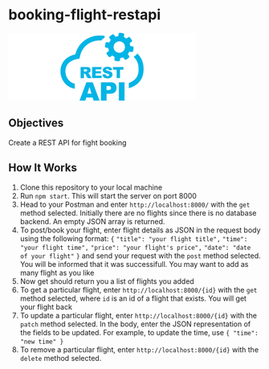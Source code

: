 # booking-flight-restapi

![](./rest.png)

## Objectives

Create a REST API for fight booking

## How It Works

1. Clone this repository to your local machine
2. Run ```npm start```. This will start the server on port 8000
3. Head to your Postman and enter ```http://localhost:8000/``` with the ```get``` method selected. Initially there are no flights since there is no database backend. An empty JSON array is returned.
4. To post/book your flight, enter flight details as JSON in the request body using the following format:
    ```{```
        ```"title": "your flight title",```
        ```"time": "your flight time",```
        ```"price": "your flight's price",```
        ```"date": "date of your flight"```
    ```}```
and send your request with the ```post``` method selected. You will be informed that it was successifull. You may want to add as many flight as you like
5. Now get should return you a list of flights you added
6. To get a particular flight, enter ```http://localhost:8000/{id}``` with the ```get``` method selected, where ```id``` is an id of a flight that exists. You will get your flight back
7. To update a particular flight, enter ```http://localhost:8000/{id}``` with the ```patch``` method selected. In the body, enter the JSON representation of the fields to be updated. For example, to update the time, use ```{
    "time": "new time"
}```
8. To remove a particular flight, enter ```http://localhost:8000/{id}``` with the ```delete``` method selected.